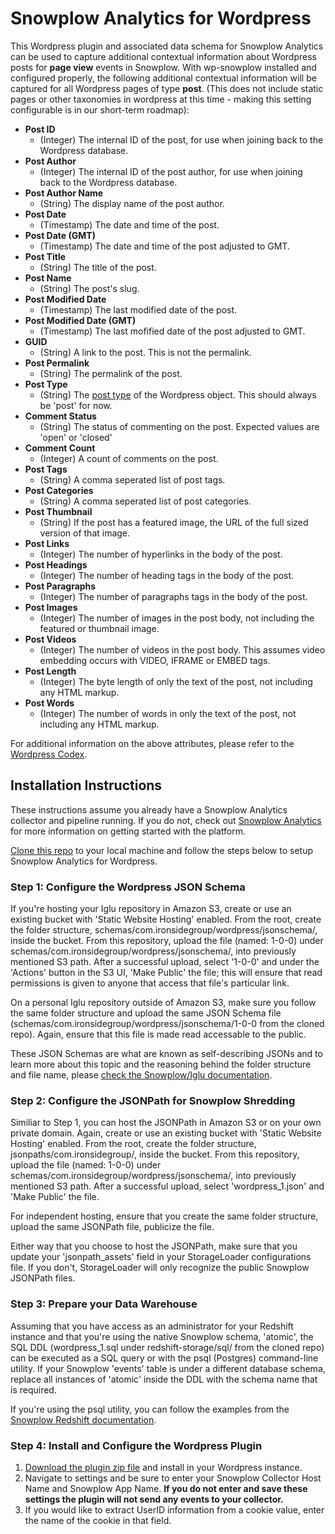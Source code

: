 # Snowplow Analytics for Wordpress
This Wordpress plugin and associated data schema for Snowplow Analytics can be used to capture additional contextual information about Wordpress posts for **page view** events in Snowplow. With wp-snowplow installed and configured properly, the following additional contextual information will be captured for all Wordpress pages of type **post**. (This does not include static pages or other taxonomies in wordpress at this time - making this setting configurable is in our short-term roadmap):

- **Post ID**
  - (Integer) The internal ID of the post, for use when joining back to the Wordpress database.
- **Post Author**
  - (Integer) The internal ID of the post author, for use when joining back to the Wordpress database.
- **Post Author Name**
  - (String) The display name of the post author.
- **Post Date**
  - (Timestamp) The date and time of the post.
- **Post Date (GMT)**
  - (Timestamp) The date and time of the post adjusted to GMT.
- **Post Title**
  - (String) The title of the post.
- **Post Name**
  - (String) The post's slug.
- **Post Modified Date**
  - (Timestamp) The last modified date of the post.
- **Post Modified Date (GMT)**
  - (Timestamp) The last mofified date of the post adjusted to GMT.
- **GUID**
  - (String) A link to the post. This is not the permalink.
- **Post Permalink**
  - (String) The permalink of the post.
- **Post Type**
  - (String) The [post type](https://codex.wordpress.org/Post_Types) of the Wordpress object. This should always be 'post' for now.
- **Comment Status**
  - (String) The status of commenting on the post. Expected values are 'open' or 'closed'
- **Comment Count**
  - (Integer) A count of comments on the post.
- **Post Tags**
  - (String) A comma seperated list of post tags.
- **Post Categories**
  - (String) A comma seperated list of post categories.
- **Post Thumbnail**
  - (String) If the post has a featured image, the URL of the full sized version of that image.
- **Post Links**
  - (Integer) The number of hyperlinks in the body of the post.
- **Post Headings**
  - (Integer) The number of heading tags in the body of the post.
- **Post Paragraphs**
  - (Integer) The number of paragraphs tags in the body of the post.
- **Post Images**
  - (Integer) The number of images in the post body, not including the featured or thumbnail image.
- **Post Videos**
  - (Integer) The number of videos in the post body. This assumes video embedding occurs with VIDEO, IFRAME or EMBED tags.
- **Post Length**
  - (Integer) The byte length of only the text of the post, not including any HTML markup.
- **Post Words**
  - (Integer) The number of words in only the text of the post, not including any HTML markup.

For additional information on the above attributes, please refer to the [Wordpress Codex](https://codex.wordpress.org/Function_Reference/$post).

## Installation Instructions
These instructions assume you already have a Snowplow Analytics collector and pipeline running. If you do not, check out [Snowplow Analytics](http://snowplowanalytics.com) for more information on getting started with the platform.

[Clone this repo](https://github.com/ironsidegroup/wp-snowplow.git) to your local machine and follow the steps below to setup Snowplow Analytics for Wordpress.

### Step 1: Configure the Wordpress JSON Schema

If you're hosting your Iglu repository in Amazon S3, create or use an existing bucket with 'Static Website Hosting' enabled. From the root, create the folder structure, schemas/com.ironsidegroup/wordpress/jsonschema/, inside the bucket. From this repository, upload the file (named: 1-0-0) under schemas/com.ironsidegroup/wordpress/jsonschema/, into previously mentioned S3 path. After a successful upload, select '1-0-0' and under the 'Actions' button in the S3 UI, 'Make Public' the file; this will ensure that read permissions is given to anyone that access that file's particular link.

On a personal Iglu repository outside of Amazon S3, make sure you follow the same folder structure and upload the same JSON Schema file (schemas/com.ironsidegroup/wordpress/jsonschema/1-0-0 from the cloned repo). Again, ensure that this file is made read accessable to the public.

These JSON Schemas are what are known as self-describing JSONs and to learn more about this topic and the reasoning behind the folder structure and file name, please [check the Snowplow/Iglu documentation](https://github.com/snowplow/iglu/wiki/Self-describing-JSONs).

### Step 2: Configure the JSONPath for Snowplow Shredding

Similiar to Step 1, you can host the JSONPath in Amazon S3 or on your own private domain. Again, create or use an existing bucket with 'Static Website Hosting' enabled. From the root, create the folder structure, jsonpaths/com.ironsidegroup/, inside the bucket. From this repository, upload the file (named: 1-0-0) under schemas/com.ironsidegroup/wordpress/jsonschema/, into previously mentioned S3 path. After a successful upload, select 'wordpress_1.json' and 'Make Public' the file.

For independent hosting, ensure that you create the same folder structure, upload the same JSONPath file, publicize the file.

Either way that you choose to host the JSONPath, make sure that you update your 'jsonpath_assets' field in your StorageLoader configurations file. If you don't, StorageLoader will only recognize the public Snowplow JSONPath files.

### Step 3: Prepare your Data Warehouse

Assuming that you have access as an administrator for your Redshift instance and that you're using the native Snowplow schema, 'atomic', the SQL DDL (wordpress_1.sql under redshift-storage/sql/ from the cloned repo) can be executed as a SQL query or with the psql (Postgres) command-line utility. If your Snowplow 'events' table is under a different database schema, replace all instances of 'atomic' inside the DDL with the schema name that is required.

If you're using the psql utility, you can follow the examples from the [Snowplow Redshift documentation](https://github.com/snowplow/snowplow/wiki/setting-up-redshift#db).

### Step 4: Install and Configure the Wordpress Plugin

1. [Download the plugin zip file](https://github.com/ironsidegroup/wp-snowplow/raw/master/wordpress/wp-snowplow.zip) and install in your Wordpress instance.
2. Navigate to settings and be sure to enter your Snowplow Collector Host Name and Snowplow App Name. **If you do not enter and save these settings the plugin will not send any events to your collector.**
3. If you would like to extract UserID information from a cookie value, enter the name of the cookie in that field.
